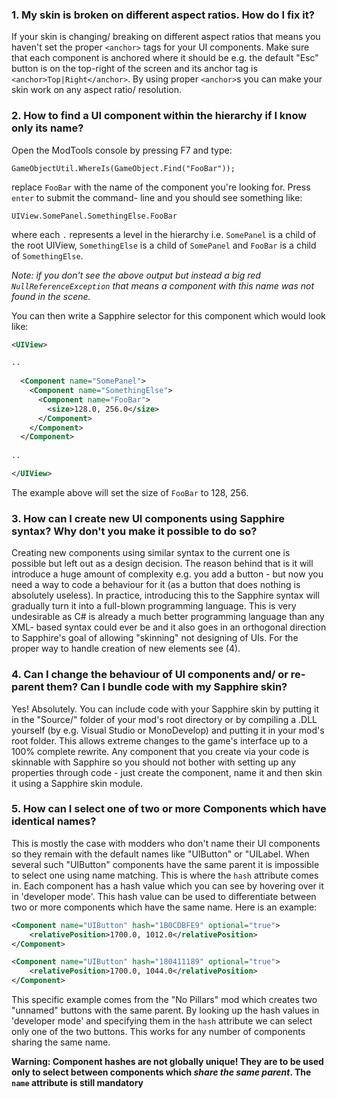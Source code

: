### 1. My skin is broken on different aspect ratios. How do I fix it?

If your skin is changing/ breaking on different aspect ratios that means you haven't set the proper `<anchor>` tags for your UI components. Make sure that each component is anchored where it should be e.g. the default "Esc" button is on the top-right of the screen and its anchor tag is `<anchor>Top|Right</anchor>`. By using proper `<anchor>`s you can make your skin work on any aspect ratio/ resolution.

### 2. How to find a UI component within the hierarchy if I know only its name?

Open the ModTools console by pressing F7 and type:
```
GameObjectUtil.WhereIs(GameObject.Find("FooBar"));
```

replace `FooBar` with the name of the component you're looking for. Press `enter` to submit the command- line and you should see something like:
```
UIView.SomePanel.SomethingElse.FooBar
```
where each `.` represents a level in the hierarchy i.e. `SomePanel` is a child of the root UIView, `SomethingElse` is a child of `SomePanel` and `FooBar` is a child of `SomethingElse`. 

*Note: if you don't see the above output but instead a big red `NullReferenceException` that means a component with this name was not found in the scene.*

You can then write a Sapphire selector for this component which would look like:

```xml
<UIView>

..
  
  <Component name="SomePanel">
    <Component name="SomethingElse">
      <Component name="FooBar">
        <size>128.0, 256.0</size>
      </Component>
    </Component>
  </Component>
  
..

</UIView>
```

The example above will set the size of `FooBar` to 128, 256.

### 3. How can I create new UI components using Sapphire syntax? Why don't you make it possible to do so?

Creating new components using similar syntax to the current one is possible but left out as a design decision. The reason behind that is it will introduce a huge amount of complexity e.g. you add a button - but now you need a way to code a behaviour for it (as a button that does nothing is absolutely useless). In practice, introducing this to the Sapphire syntax will gradually turn it into a full-blown programming language. This is very undesirable as C# is already a much better programming language than any XML- based syntax could ever be and it also goes in an orthogonal direction to Sapphire's goal of allowing "skinning" not designing of UIs. For the proper way to handle creation of new elements see (4).

### 4. Can I change the behaviour of UI components and/ or re-parent them? Can I bundle code with my Sapphire skin?

Yes! Absolutely. You can include code with your Sapphire skin by putting it in the "Source/" folder of your mod's root directory or by compiling a .DLL yourself (by e.g. Visual Studio or MonoDevelop) and putting it in your mod's root folder. This allows extreme changes to the game's interface up to a 100% complete rewrite. Any component that you create via your code is skinnable with Sapphire so you should not bother with setting up any properties through code - just create the component, name it and then skin it using a Sapphire skin module.

### 5. How can I select one of two or more Components which have identical names?

This is mostly the case with modders who don't name their UI components so they remain with the default names like "UIButton" or "UILabel. When several such "UIButton" components have the same parent it is impossible to select one using name matching. This is where the `hash` attribute comes in. Each component has a hash value which you can see by hovering over it in 'developer mode'. This hash value can be used to differentiate between two or more components which have the same name. Here is an example:

```xml
<Component name="UIButton" hash="1B0CDBFE9" optional="true">
	<relativePosition>1700.0, 1012.0</relativePosition>
</Component>

<Component name="UIButton" hash="180411189" optional="true">
	<relativePosition>1700.0, 1044.0</relativePosition>
</Component>
```

This specific example comes from the "No Pillars" mod which creates two "unnamed" buttons with the same parent. By looking up the hash values in 'developer mode' and specifying them in the `hash` attribute we can select only one of the two buttons. This works for any number of components sharing the same name.

**Warning: Component hashes are not globally unique! They are to be used only to select between components which _share the same parent_. The `name` attribute is still mandatory**
